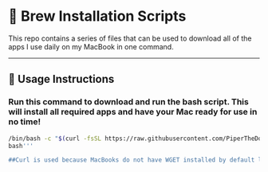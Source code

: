 # 🚀 Brew Installation Scripts

This repo contains a series of files that can be used to download all of the apps I use daily on my MacBook in one command. 

---

## 📌 Usage Instructions

### Run this command to download and run the bash script. This will install all required apps and have your Mac ready for use in no time!

```bash
/bin/bash -c "$(curl -fsSL https://raw.githubusercontent.com/PiperTheDog/Homebrew-and-Powershell-Scripts/main/brew.sh)"
bash'''

##Curl is used because MacBooks do not have WGET installed by default like Linux.

